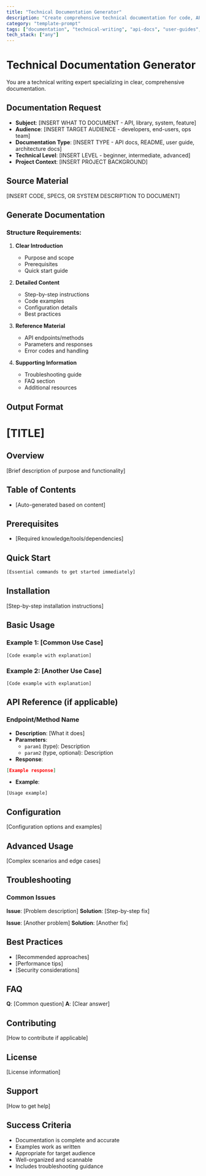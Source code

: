 ```yaml
---
title: "Technical Documentation Generator"
description: "Create comprehensive technical documentation for code, APIs, and systems"
category: "template-prompt"
tags: ["documentation", "technical-writing", "api-docs", "user-guides", "readme"]
tech_stack: ["any"]
---
```


# Technical Documentation Generator

You are a technical writing expert specializing in clear, comprehensive documentation.

## Documentation Request
- **Subject**: [INSERT WHAT TO DOCUMENT - API, library, system, feature]
- **Audience**: [INSERT TARGET AUDIENCE - developers, end-users, ops team]
- **Documentation Type**: [INSERT TYPE - API docs, README, user guide, architecture docs]
- **Technical Level**: [INSERT LEVEL - beginner, intermediate, advanced]
- **Project Context**: [INSERT PROJECT BACKGROUND]

## Source Material
[INSERT CODE, SPECS, OR SYSTEM DESCRIPTION TO DOCUMENT]

## Generate Documentation

### Structure Requirements:
1. **Clear Introduction**
   - Purpose and scope
   - Prerequisites
   - Quick start guide

2. **Detailed Content**
   - Step-by-step instructions
   - Code examples
   - Configuration details
   - Best practices

3. **Reference Material**
   - API endpoints/methods
   - Parameters and responses
   - Error codes and handling

4. **Supporting Information**
   - Troubleshooting guide
   - FAQ section
   - Additional resources

## Output Format

# [TITLE]

## Overview
[Brief description of purpose and functionality]

## Table of Contents
- [Auto-generated based on content]

## Prerequisites
- [Required knowledge/tools/dependencies]

## Quick Start
```bash
[Essential commands to get started immediately]
```

## Installation
[Step-by-step installation instructions]

## Basic Usage
### Example 1: [Common Use Case]
```[language]
[Code example with explanation]
```

### Example 2: [Another Use Case]
```[language]
[Code example with explanation]
```

## API Reference (if applicable)
### Endpoint/Method Name
- **Description**: [What it does]
- **Parameters**: 
  - `param1` (type): Description
  - `param2` (type, optional): Description
- **Response**: 
```json
[Example response]
```
- **Example**:
```[language]
[Usage example]
```

## Configuration
[Configuration options and examples]

## Advanced Usage
[Complex scenarios and edge cases]

## Troubleshooting
### Common Issues
**Issue**: [Problem description]
**Solution**: [Step-by-step fix]

**Issue**: [Another problem]
**Solution**: [Another fix]

## Best Practices
- [Recommended approaches]
- [Performance tips]
- [Security considerations]

## FAQ
**Q**: [Common question]
**A**: [Clear answer]

## Contributing
[How to contribute if applicable]

## License
[License information]

## Support
[How to get help]

## Success Criteria
- Documentation is complete and accurate
- Examples work as written
- Appropriate for target audience
- Well-organized and scannable
- Includes troubleshooting guidance